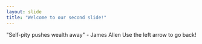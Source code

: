```yaml
---
layout: slide
title: "Welcome to our second slide!"
---
```

"Self-pity pushes wealth away" - James Allen
Use the left arrow to go back!
